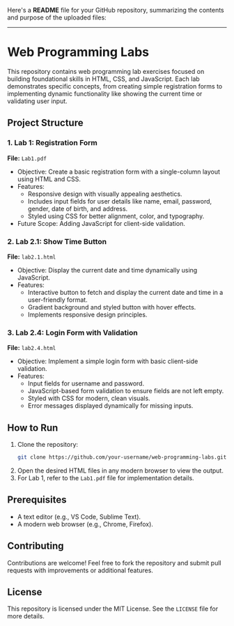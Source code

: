 Here's a **README** file for your GitHub repository, summarizing the contents and purpose of the uploaded files:

---

# Web Programming Labs

This repository contains web programming lab exercises focused on building foundational skills in HTML, CSS, and JavaScript. Each lab demonstrates specific concepts, from creating simple registration forms to implementing dynamic functionality like showing the current time or validating user input.

## Project Structure

### 1. Lab 1: Registration Form
**File:** `Lab1.pdf`  
- Objective: Create a basic registration form with a single-column layout using HTML and CSS.  
- Features:
  - Responsive design with visually appealing aesthetics.
  - Includes input fields for user details like name, email, password, gender, date of birth, and address.
  - Styled using CSS for better alignment, color, and typography.  
- Future Scope: Adding JavaScript for client-side validation.

### 2. Lab 2.1: Show Time Button
**File:** `lab2.1.html`  
- Objective: Display the current date and time dynamically using JavaScript.  
- Features:
  - Interactive button to fetch and display the current date and time in a user-friendly format.
  - Gradient background and styled button with hover effects.
  - Implements responsive design principles.  

### 3. Lab 2.4: Login Form with Validation
**File:** `lab2.4.html`  
- Objective: Implement a simple login form with basic client-side validation.  
- Features:
  - Input fields for username and password.
  - JavaScript-based form validation to ensure fields are not left empty.
  - Styled with CSS for modern, clean visuals.
  - Error messages displayed dynamically for missing inputs.  

## How to Run
1. Clone the repository:  
   ```bash
   git clone https://github.com/your-username/web-programming-labs.git
   ```
2. Open the desired HTML files in any modern browser to view the output.  
3. For Lab 1, refer to the `Lab1.pdf` file for implementation details.

## Prerequisites
- A text editor (e.g., VS Code, Sublime Text).
- A modern web browser (e.g., Chrome, Firefox).

## Contributing
Contributions are welcome! Feel free to fork the repository and submit pull requests with improvements or additional features.

## License
This repository is licensed under the MIT License. See the `LICENSE` file for more details.

